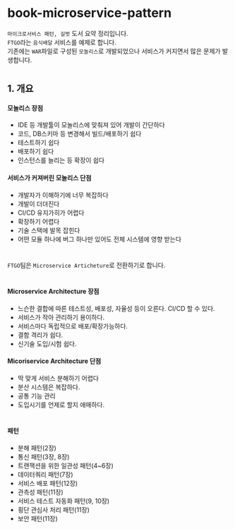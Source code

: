 # book-microservice-pattern
`마이크로서비스 패턴, 길벗` 도서 요약 정리입니다.   
`FTGO`라는 `음식배달` 서비스를 예제로 합니다.    
기존에는 `WAR`파일로 구성된 `모놀리스`로 개발되었으나 서비스가 커지면서 많은 문제가 발생합니다.  



#
## 1. 개요
#### 모놀리스 장점
- IDE 등 개발툴이 모놀리스에 맞춰져 있어 개발이 간단하다
- 코드, DB스키마 등 변경해서 빌드/배포하기 쉽다
- 테스트하기 쉽다
- 배포하기 쉽다
- 인스턴스를 늘리는 등 확장이 쉽다



#### 서비스가 커져버린 모놀리스 단점
- 개발자가 이해하기에 너무 복잡하다
- 개발이 더뎌진다
- CI/CD 유지가히가 어렵다
- 확장하기 어렵다
- 기술 스택에 발목 잡힌다
- 어떤 모듈 하나에 버그 하나만 있어도 전체 시스템에 영향 받는다



#  
`FTGO`팀은 `Microservice Articheture`로 전환하기로 합니다.   

#
#### Microservice Architecture 장점
- 느슨한 결합에 따른 테스트성, 배포성, 자율성 등이 오른다. CI/CD 할 수 있다.
- 서비스가 작아 관리하기 용이하다. 
- 서비스마다 독립적으로 배포/확장가능하다.
- 결함 격리가 쉽다.
- 신기술 도입/시험 쉽다.
  

#### Micoriservice Architecture 단점
- 딱 맞게 서비스 분해하기 어렵다
- 분산 시스템은 복잡하다. 
- 공통 기능 관리
- 도입시기를 언제로 할지 애매하다.

  

#
#### 패턴
- 분해 패턴(2장)
- 통신 패턴(3장, 8장)
- 트랜잭션을 위한 일관성 패턴(4~6장)
- 데이터쿼리 패턴(7장)
- 서비스 배포 패턴(12장)
- 관측성 패턴(11장)
- 서비스 테스트 자동화 패턴(9, 10장)
- 횡단 관심사 처리 패턴(11장)
- 보안 패턴(11장)

























 




